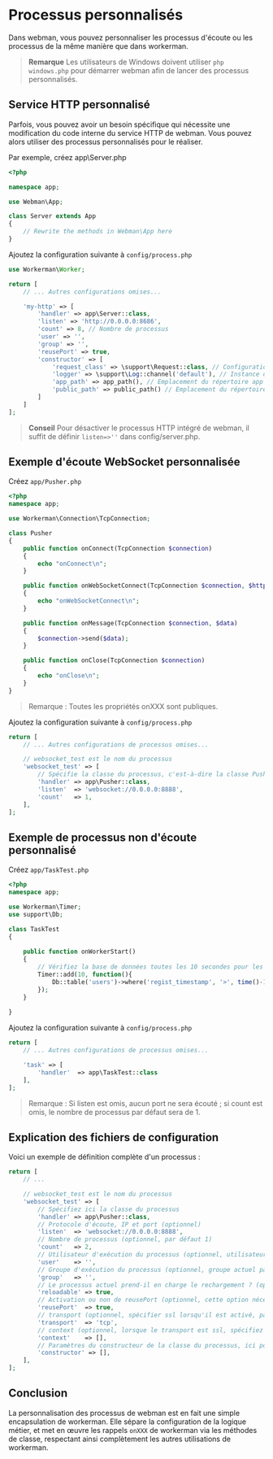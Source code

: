 # Processus personnalisés

Dans webman, vous pouvez personnaliser les processus d'écoute ou les processus de la même manière que dans workerman.

> **Remarque**
> Les utilisateurs de Windows doivent utiliser `php windows.php` pour démarrer webman afin de lancer des processus personnalisés.

## Service HTTP personnalisé
Parfois, vous pouvez avoir un besoin spécifique qui nécessite une modification du code interne du service HTTP de webman. Vous pouvez alors utiliser des processus personnalisés pour le réaliser.

Par exemple, créez app\Server.php

```php
<?php

namespace app;

use Webman\App;

class Server extends App
{
    // Rewrite the methods in Webman\App here
}
```

Ajoutez la configuration suivante à `config/process.php`

```php
use Workerman\Worker;

return [
    // ... Autres configurations omises...

    'my-http' => [
        'handler' => app\Server::class,
        'listen' => 'http://0.0.0.0:8686',
        'count' => 8, // Nombre de processus
        'user' => '',
        'group' => '',
        'reusePort' => true,
        'constructor' => [
            'request_class' => \support\Request::class, // Configuration de la classe de requête
            'logger' => \support\Log::channel('default'), // Instance de journal
            'app_path' => app_path(), // Emplacement du répertoire app
            'public_path' => public_path() // Emplacement du répertoire public
        ]
    ]
];
```

> **Conseil**
> Pour désactiver le processus HTTP intégré de webman, il suffit de définir `listen=>''` dans config/server.php.

## Exemple d'écoute WebSocket personnalisée

Créez `app/Pusher.php`
```php
<?php
namespace app;

use Workerman\Connection\TcpConnection;

class Pusher
{
    public function onConnect(TcpConnection $connection)
    {
        echo "onConnect\n";
    }

    public function onWebSocketConnect(TcpConnection $connection, $http_buffer)
    {
        echo "onWebSocketConnect\n";
    }

    public function onMessage(TcpConnection $connection, $data)
    {
        $connection->send($data);
    }

    public function onClose(TcpConnection $connection)
    {
        echo "onClose\n";
    }
}
```
> Remarque : Toutes les propriétés onXXX sont publiques.

Ajoutez la configuration suivante à `config/process.php`
```php
return [
    // ... Autres configurations de processus omises...

    // websocket_test est le nom du processus
    'websocket_test' => [
        // Spécifie la classe du processus, c'est-à-dire la classe Pusher définie ci-dessus
        'handler' => app\Pusher::class,
        'listen'  => 'websocket://0.0.0.0:8888',
        'count'   => 1,
    ],
];
```

## Exemple de processus non d'écoute personnalisé
Créez `app/TaskTest.php`
```php
<?php
namespace app;

use Workerman\Timer;
use support\Db;

class TaskTest
{
  
    public function onWorkerStart()
    {
        // Vérifiez la base de données toutes les 10 secondes pour les nouveaux utilisateurs enregistrés
        Timer::add(10, function(){
            Db::table('users')->where('regist_timestamp', '>', time()-10)->get();
        });
    }
    
}
```
Ajoutez la configuration suivante à `config/process.php`
```php
return [
    // ... Autres configurations de processus omises...

    'task' => [
        'handler'  => app\TaskTest::class
    ],
];
```

> Remarque : Si listen est omis, aucun port ne sera écouté ; si count est omis, le nombre de processus par défaut sera de 1.

## Explication des fichiers de configuration

Voici un exemple de définition complète d'un processus :
```php
return [
    // ... 

    // websocket_test est le nom du processus
    'websocket_test' => [
        // Spécifiez ici la classe du processus
        'handler' => app\Pusher::class,
        // Protocole d'écoute, IP et port (optionnel)
        'listen'  => 'websocket://0.0.0.0:8888',
        // Nombre de processus (optionnel, par défaut 1)
        'count'   => 2,
        // Utilisateur d'exécution du processus (optionnel, utilisateur actuel par défaut)
        'user'    => '',
        // Groupe d'exécution du processus (optionnel, groupe actuel par défaut)
        'group'   => '',
        // Le processus actuel prend-il en charge le rechargement ? (optionnel, par défaut vrai)
        'reloadable' => true,
        // Activation ou non de reusePort (optionnel, cette option nécessite php>=7.0, par défaut à vrai)
        'reusePort'  => true,
        // transport (optionnel, spécifier ssl lorsqu'il est activé, par défaut tcp)
        'transport'  => 'tcp',
        // context (optionnel, lorsque le transport est ssl, spécifiez le chemin du certificat)
        'context'    => [], 
        // Paramètres du constructeur de la classe du processus, ici pour la classe process\Pusher::class (optionnel)
        'constructor' => [],
    ],
];
```

## Conclusion
La personnalisation des processus de webman est en fait une simple encapsulation de workerman. Elle sépare la configuration de la logique métier, et met en œuvre les rappels `onXXX` de workerman via les méthodes de classe, respectant ainsi complètement les autres utilisations de workerman.
